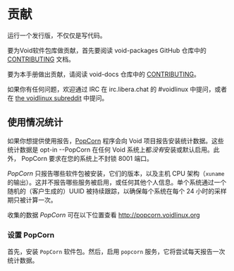 # 贡献

运行一个发行版，不仅仅是写代码。

要为Void软件包库做贡献，首先要阅读 void-packages GitHub 仓库中的 [CONTRIBUTING](https://github.com/void-linux/void-packages/blob/master/CONTRIBUTING.md) 文档。

要为本手册做出贡献，请阅读 void-docs 仓库中的 [CONTRIBUTING](https://github.com/void-linux/void-docs/blob/master/CONTRIBUTING.md)。

如果你有任何问题，欢迎通过 IRC 在 irc.libera.chat 的 #voidlinux 中提问，或者在 [the voidlinux subreddit](https://reddit.com/r/voidlinux) 中提问。

## 使用情况统计

如果你想提供使用报告，[PopCorn](https://github.com/the-maldridge/popcorn)  程序会向 Void 项目报告安装统计数据。这些统计数据是 opt-in --PopCorn 在任何 Void 系统上都*没有*安装或默认启用。此外， PopCorn 要求在您的系统上不封锁 8001 端口。

*PopCorn* 只报告哪些软件包被安装，它们的版本，以及主机 CPU 架构（`xuname` 的输出）。这并不报告哪些服务被启用，或任何其他个人信息。单个系统通过一个随机的（客户生成的）UUID 被持续跟踪，以确保每个系统在每个 24 小时的采样期只被计算一次。

收集的数据 *PopCorn* 可在以下位置查看
<http://popcorn.voidlinux.org>

### 设置 PopCorn

首先，安装 `PopCorn` 软件包。然后，启用 `popcorn` 服务，它将尝试每天报告一次统计数据。
